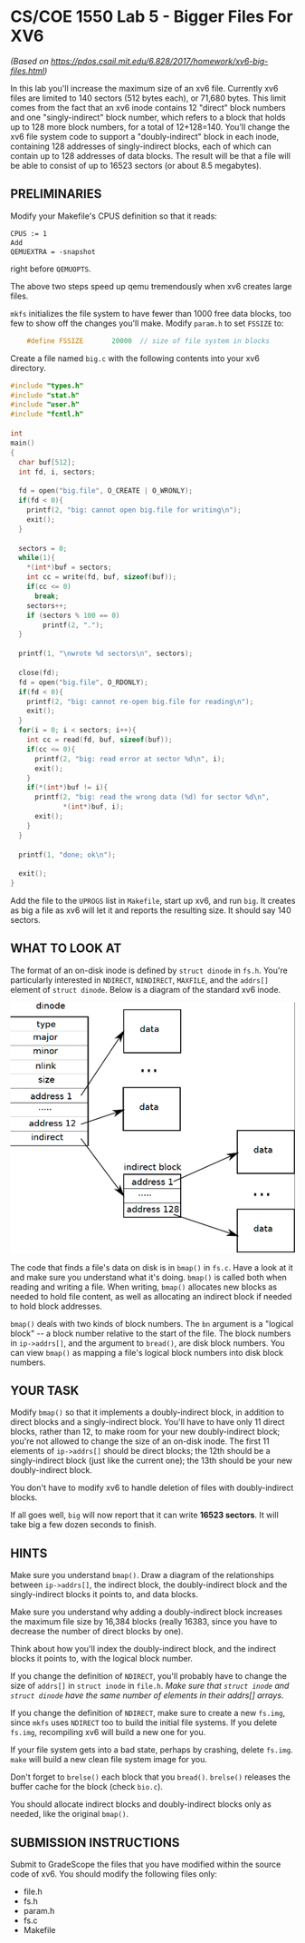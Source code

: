 # CS/COE 1550 Lab 5 - Bigger Files For XV6

_(Based on https://pdos.csail.mit.edu/6.828/2017/homework/xv6-big-files.html)_

In this lab you'll increase the maximum size of an xv6 file. Currently xv6 files are limited to 140 sectors (512 bytes each), or 71,680 bytes. This limit comes from the fact that an xv6 inode contains 12 "direct" block numbers and one "singly-indirect" block number, which refers to a block that holds up to 128 more block numbers, for a total of 12+128=140. You'll change the xv6 file system code to support a "doubly-indirect" block in each inode, containing 128 addresses of singly-indirect blocks, each of which can contain up to 128 addresses of data blocks. The result will be that a file will be able to consist of up to 16523 sectors (or about 8.5 megabytes).

##	PRELIMINARIES

Modify your Makefile's CPUS definition so that it reads:
```
CPUS := 1
Add
QEMUEXTRA = -snapshot
```
right before `QEMUOPTS`.

The above two steps speed up qemu tremendously when xv6 creates large files.

`mkfs` initializes the file system to have fewer than 1000 free data blocks, too few to show off the changes you'll make. Modify `param.h` to set `FSSIZE` to:
```c
    #define FSSIZE       20000  // size of file system in blocks
```

Create a file named `big.c` with the following contents into your xv6 directory.

```c
#include "types.h"
#include "stat.h"
#include "user.h"
#include "fcntl.h"

int
main()
{
  char buf[512];
  int fd, i, sectors;

  fd = open("big.file", O_CREATE | O_WRONLY);
  if(fd < 0){
    printf(2, "big: cannot open big.file for writing\n");
    exit();
  }

  sectors = 0;
  while(1){
    *(int*)buf = sectors;
    int cc = write(fd, buf, sizeof(buf));
    if(cc <= 0)
      break;
    sectors++;
	if (sectors % 100 == 0)
		printf(2, ".");
  }

  printf(1, "\nwrote %d sectors\n", sectors);

  close(fd);
  fd = open("big.file", O_RDONLY);
  if(fd < 0){
    printf(2, "big: cannot re-open big.file for reading\n");
    exit();
  }
  for(i = 0; i < sectors; i++){
    int cc = read(fd, buf, sizeof(buf));
    if(cc <= 0){
      printf(2, "big: read error at sector %d\n", i);
      exit();
    }
    if(*(int*)buf != i){
      printf(2, "big: read the wrong data (%d) for sector %d\n",
             *(int*)buf, i);
      exit();
    }
  }

  printf(1, "done; ok\n"); 

  exit();
}
```

Add the file to the `UPROGS` list in `Makefile`, start up xv6, and run `big`. It creates as big a file as xv6 will let it and reports the resulting size. It should say 140 sectors.

## WHAT TO LOOK AT

The format of an on-disk inode is defined by `struct dinode` in `fs.h`. You're particularly interested in `NDIRECT`, `NINDIRECT`, `MAXFILE`, and the `addrs[]` element of `struct dinode`. Below is a diagram of the standard xv6 inode.

![](docs/lab5.png)
 
The code that finds a file's data on disk is in `bmap()` in `fs.c`. Have a look at it and make sure you understand what it's doing. `bmap()` is called both when reading and writing a file. When writing, `bmap()` allocates new blocks as needed to hold file content, as well as allocating an indirect block if needed to hold block addresses.

`bmap()` deals with two kinds of block numbers. The `bn` argument is a "logical block" -- a block number relative to the start of the file. The block numbers in `ip->addrs[]`, and the argument to `bread()`, are disk block numbers. You can view `bmap()` as mapping a file's logical block numbers into disk block numbers.

## YOUR TASK

Modify `bmap()` so that it implements a doubly-indirect block, in addition to direct blocks and a singly-indirect block. You'll have to have only 11 direct blocks, rather than 12, to make room for your new doubly-indirect block; you're not allowed to change the size of an on-disk inode. The first 11 elements of `ip->addrs[]` should be direct blocks; the 12th should be a singly-indirect block (just like the current one); the 13th should be your new doubly-indirect block.

You don't have to modify xv6 to handle deletion of files with doubly-indirect blocks.

If all goes well, `big` will now report that it can write **16523 sectors**. It will take big a few dozen seconds to finish.

##	HINTS

Make sure you understand `bmap()`. Draw a diagram of the relationships between `ip->addrs[]`, the indirect block, the doubly-indirect block and the singly-indirect blocks it points to, and data blocks. 

Make sure you understand why adding a doubly-indirect block increases the maximum file size by 16,384 blocks (really 16383, since you have to decrease the number of direct blocks by one).

Think about how you'll index the doubly-indirect block, and the indirect blocks it points to, with the logical block number.

If you change the definition of `NDIRECT`, you'll probably have to change the size of `addrs[]` in `struct inode` in `file.h`. _Make sure that `struct inode` and `struct dinode` have the same number of elements in their addrs[] arrays_.

If you change the definition of `NDIRECT`, make sure to create a new `fs.img`, since `mkfs` uses `NDIRECT` too to build the initial file systems. If you delete `fs.img`, recompiling xv6 will build a new one for you.

If your file system gets into a bad state, perhaps by crashing, delete `fs.img`. `make` will build a new clean file system image for you.

Don't forget to `brelse()` each block that you `bread()`. `brelse()` releases the buffer cache for the block (check `bio.c`).

You should allocate indirect blocks and doubly-indirect blocks only as needed, like the original `bmap()`.


##	SUBMISSION INSTRUCTIONS
Submit to GradeScope the files that you have modified within the source code of xv6. You should modify the following files only:

- file.h
- fs.h
- param.h
- fs.c
- Makefile
